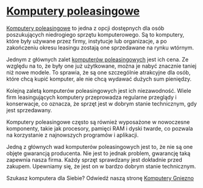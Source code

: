 # [Komputery poleasingowe](https://ithandel.pl)

[Komputery poleasingowe](https://ithandel.pl) to jedna z opcji dostępnych dla osób poszukujących niedrogiego sprzętu komputerowego. Są to komputery, które były używane przez firmy, instytucje lub organizacje, a po zakończeniu okresu leasingu zostają one sprzedawane na rynku wtórnym.

Jednym z głównych zalet [komputerów poleasingowych](https://ithandel.pl) jest ich cena. Ze względu na to, że były one już użytkowane, można je nabyć znacznie taniej niż nowe modele. To sprawia, że są one szczególnie atrakcyjne dla osób, które chcą kupić komputer, ale nie chcą wydawać dużych sum pieniędzy.

Kolejną zaletą komputerów poleasingowych jest ich niezawodność. Wiele firm leasingujących komputery przeprowadza regularne przeglądy i konserwacje, co oznacza, że sprzęt jest w dobrym stanie technicznym, gdy jest sprzedawany. 

Komputery poleasingowe często są również wyposażone w nowoczesne komponenty, takie jak procesory, pamięci RAM i dyski twarde, co pozwala na korzystanie z najnowszych programów i aplikacji.

Jedną z głównych wad komputerów poleasingowych jest to, że nie są one objęte gwarancją producenta. Nie jest to jednak problem, gwarancję taką zapewnia nasza firma. Każdy sprzęt sprawdzany jest dokładnie przed zakupem. Upewniamy się, że jest on w bardzo dobrym stanie technicznym.

Szukasz komputera dla Siebie? Odwiedź naszą stronę [Komputery Gniezno](https://ithandel.pl)